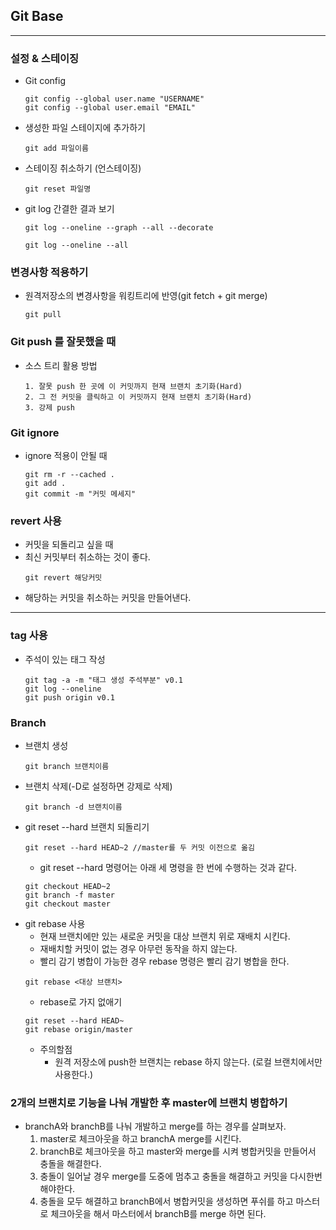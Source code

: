 ## Git Base
---
### 설정 & 스테이징
- Git config
    ```
    git config --global user.name "USERNAME" 
    git config --global user.email "EMAIL"
    ```
- 생성한 파일 스테이지에 추가하기
    ```
    git add 파일이름
    ```
- 스테이징 취소하기 (언스테이징)
    ```
    git reset 파일명
    ```
- git log 간결한 결과 보기
    ```
    git log --oneline --graph --all --decorate
    ```

    ```
    git log --oneline --all
    ```
 ### 변경사항 적용하기
 - 원격저장소의 변경사항을 워킹트리에 반영(git fetch + git merge)
    ```
    git pull
    ```
 ### Git push 를 잘못했을 때
 - 소스 트리 활용 방법
    ```
    1. 잘못 push 한 곳에 이 커밋까지 현재 브랜치 초기화(Hard)
    2. 그 전 커밋을 클릭하고 이 커밋까지 현재 브랜치 초기화(Hard)
    3. 강제 push
    ```
### Git ignore
- ignore 적용이 안될 때
    ```
    git rm -r --cached .
    git add .
    git commit -m "커밋 메세지"
    ```
### revert 사용
- 커밋을 되돌리고 싶을 때
- 최신 커밋부터 취소하는 것이 좋다.
    ```
    git revert 해당커밋
    ```
- 해당하는 커밋을 취소하는 커밋을 만들어낸다.
---
### tag 사용
- 주석이 있는 태그 작성
    ```
    git tag -a -m "태그 생성 주석부분" v0.1
    git log --oneline 
    git push origin v0.1
    ```
### Branch
- 브랜치 생성
    ```
    git branch 브랜치이름
    ```
- 브랜치 삭제(-D로 설정하면 강제로 삭제)
    ```
    git branch -d 브랜치이름
    ```
- git reset --hard 브랜치 되돌리기
    ```
    git reset --hard HEAD~2 //master를 두 커밋 이전으로 옮김
    ```
    -  git reset --hard 명령어는 아래 세 명령을 한 번에 수행하는 것과 같다.
    ```
    git checkout HEAD~2
    git branch -f master
    git checkout master
    ```
- git rebase 사용
    - 현재 브랜치에만 있는 새로운 커밋을 대상 브랜치 위로 재배치 시킨다.
    - 재배치할 커밋이 없는 경우 아무런 동작을 하지 않는다.
    - 빨리 감기 병합이 가능한 경우 rebase 명령은 빨리 감기 병합을 한다.
    ```
    git rebase <대상 브랜치>
    ```
    - rebase로 가지 없애기
    ```
    git reset --hard HEAD~
    git rebase origin/master
    ```
    - 주의할점
        - 원격 저장소에 push한 브랜치는 rebase 하지 않는다. (로컬 브랜치에서만 사용한다.)
    
### 2개의 브랜치로 기능을 나눠 개발한 후 master에 브랜치 병합하기
- branchA와 branchB를 나눠 개발하고 merge를 하는 경우를 살펴보자.
    1. master로 체크아웃을 하고  branchA merge를 시킨다.
    2. branchB로 체크아웃을 하고  master와 merge를 시켜 병합커밋을 만들어서 충돌을 해결한다.
    3. 충돌이 일어날 경우 merge를 도중에 멈추고 충돌을 해결하고 커밋을 다시한번 해야한다.
    4. 충돌을 모두 해결하고 branchB에서 병합커밋을 생성하면 푸쉬를 하고 마스터로 체크아웃을 해서 마스터에서 branchB를 merge 하면 된다.
    
    



